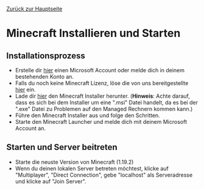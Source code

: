 [Zurück zur Hauptseite](../README.md)

# Minecraft Installieren und Starten

## Installationsprozess

- Erstelle dir [hier](https://www.minecraft.net/de-de/login) einen Microsoft Account oder melde dich
  in deinem bestehenden Konto an.
- Falls du noch keine Minecraft Lizenz, löse die von uns bereitgestellte
  [hier](https://www.minecraft.net/de-de/redeem) ein.
- Lade dir [hier](https://launcher.mojang.com/download/MinecraftInstaller.msi) den Minecraft
  Installer herunter. (**Hinweis**: Achte darauf, dass es sich bei dem Installer um eine ".msi"
  Datei handelt, da es bei der ".exe" Datei zu Problemen auf den Managed Rechnern kommen kann.)
- Führe den Minecraft Installer aus und folge den Schritten.
- Starte den Minecraft Launcher und melde dich mit deinem Microsoft Account an.

## Starten und Server beitreten

- Starte die neuste Version von Minecraft (1.19.2)
- Wenn du deinen lokalen Server betreten möchtest, klicke auf "Multiplayer",
  "Direct Connection", gebe "localhost" als Serveradresse und klicke auf "Join Server".